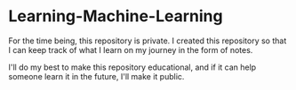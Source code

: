 # Learning-Machine-Learning
For the time being, this repository is private. I created this repository so that I can keep track of what I learn on my journey in the form of notes. 

I'll do my best to make this repository educational, and if it can help someone learn it in the future, I'll make it public.
